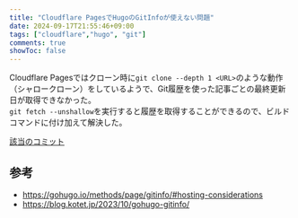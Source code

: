 ```yaml
---
title: "Cloudflare PagesでHugoのGitInfoが使えない問題"
date: 2024-09-17T21:55:46+09:00
tags: ["cloudflare","hugo", "git"]
comments: true
showToc: false
---
```

Cloudflare Pagesではクローン時に`git clone --depth 1 <URL>`のような動作（シャロークローン）をしているようで、Git履歴を使った記事ごとの最終更新日が取得できなかった。  
`git fetch --unshallow`を実行すると履歴を取得することができるので、ビルドコマンドに付け加えて解決した。

[該当のコミット](https://github.com/minetaro12/0sn.net/commit/f7cc88c2e387778a56cc97e8782b431510bc2107)

## 参考
- https://gohugo.io/methods/page/gitinfo/#hosting-considerations
- https://blog.kotet.jp/2023/10/gohugo-gitinfo/

